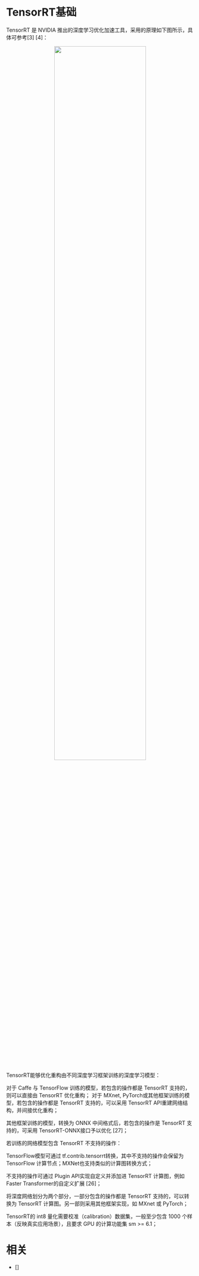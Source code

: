 
# TensorRT基础

TensorRT 是 NVIDIA 推出的深度学习优化加速工具，采用的原理如下图所示，具体可参考[3] [4]：

<p align="center">
    <img width="70%" height="70%" src="http://images.iterate.site/blog/image/20190829/5IeV8p3ejnJg.png?imageslim">
</p>

TensorRT能够优化重构由不同深度学习框架训练的深度学习模型：

对于 Caffe 与 TensorFlow 训练的模型，若包含的操作都是 TensorRT 支持的，则可以直接由 TensorRT 优化重构；
对于 MXnet, PyTorch或其他框架训练的模型，若包含的操作都是 TensorRT 支持的，可以采用 TensorRT API重建网络结构，并间接优化重构；

其他框架训练的模型，转换为 ONNX 中间格式后，若包含的操作是 TensorRT 支持的，可采用 TensorRT-ONNX接口予以优化 [27]；

若训练的网络模型包含 TensorRT 不支持的操作：

TensorFlow模型可通过 tf.contrib.tensorrt转换，其中不支持的操作会保留为 TensorFlow 计算节点；MXNet也支持类似的计算图转换方式；

不支持的操作可通过 Plugin API实现自定义并添加进 TensorRT 计算图，例如 Faster Transformer的自定义扩展 [26]；

将深度网络划分为两个部分，一部分包含的操作都是 TensorRT 支持的，可以转换为 TensorRT 计算图。另一部则采用其他框架实现，如 MXnet 或 PyTorch；

TensorRT的 int8 量化需要校准（calibration）数据集，一般至少包含 1000 个样本（反映真实应用场景），且要求 GPU 的计算功能集 sm >= 6.1；



# 相关

- []
